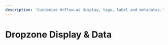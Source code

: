 ```yaml
---
description: 'Customize HrFlow.ai display, tags, label and metadatas.'
---
```


# Dropzone Display & Data

